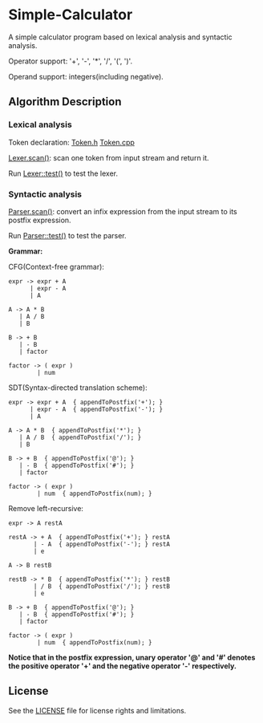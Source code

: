# Simple-Calculator

A simple calculator program based on lexical analysis and syntactic analysis.

Operator support: '+', '-', '*', '/', '(', ')'.

Operand support: integers(including negative).

## Algorithm Description

### Lexical analysis

Token declaration: [Token.h](./src/Token.h) [Token.cpp](./src/Token.cpp)

[Lexer.scan()](./src/Lexer.cpp): scan one token from input stream and return it.

Run [Lexer::test()](./src/Lexer.cpp) to test the lexer.

### Syntactic analysis

[Parser.scan()](./src/Parser.cpp): convert an infix expression from the input stream to its postfix expression.

Run [Parser::test()](./src/Parser.cpp) to test the parser.

**Grammar:**

CFG(Context-free grammar):

```
expr -> expr + A
      | expr - A
      | A

A -> A * B
   | A / B
   | B

B -> + B
   | - B
   | factor

factor -> ( expr )
        | num
```

SDT(Syntax-directed translation scheme):

```
expr -> expr + A  { appendToPostfix('+'); }
      | expr - A  { appendToPostfix('-'); }
      | A

A -> A * B  { appendToPostfix('*'); }
   | A / B  { appendToPostfix('/'); }
   | B

B -> + B  { appendToPostfix('@'); }
   | - B  { appendToPostfix('#'); }
   | factor

factor -> ( expr )
        | num  { appendToPostfix(num); }
```

Remove left-recursive:

```
expr -> A restA

restA -> + A  { appendToPostfix('+'); } restA
       | - A  { appendToPostfix('-'); } restA
       | e

A -> B restB

restB -> * B  { appendToPostfix('*'); } restB
       | / B  { appendToPostfix('/'); } restB
       | e

B -> + B  { appendToPostfix('@'); }
   | - B  { appendToPostfix('#'); }
   | factor

factor -> ( expr )
        | num  { appendToPostfix(num); }
```

**Notice that in the postfix expression, unary operator '@' and '#' denotes the positive operator '+' and the negative operator '-' respectively.**

## License

See the [LICENSE](./LICENSE.md) file for license rights and limitations.
